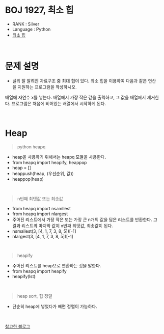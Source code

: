 # BOJ 1927, 최소 힙

- RANK : Silver
- Language : Python
- [최소 힙](https://www.acmicpc.net/problem/1927)

<br/>

# 문제 설명

- 널리 잘 알려진 자료구조 중 최대 힙이 있다. 최소 힙을 이용하여 다음과 같은 연산을 지원하는 프로그램을 작성하시오.

배열에 자연수 x를 넣는다.
배열에서 가장 작은 값을 출력하고, 그 값을 배열에서 제거한다.
프로그램은 처음에 비어있는 배열에서 시작하게 된다.

<br/>

# Heap

> python heapq

- heap을 사용하기 위해서는 heapq 모듈을 사용한다.
- from heapq import heapify, heappop
- heap = []
- heappush(heap, (우선순위, 값))
- heappop(heap)

</br>

> n번째 최댓값 또는 최솟값

- from heapq import nsamllest
- from heapq import nlargest
- 주어진 리스트에서 가장 작은 또는 가장 큰 n개의 값을 담은 리스트를 반환한다. 그 결과 리스트의 마지막 값이 n번째 최댓값, 최솟값이 된다.
- nsmallest(3, [4, 1, 7, 3, 8, 5])[-1]
- nlargest(3, [4, 1, 7, 3, 8, 5])[-1]

</br>

> heapify

- 주어진 리스트를 heap으로 변환하는 것을 말한다.
- from heapq import heapify
- heapify(lst)

</br>

> heap sort, 힙 정렬

- 단순히 heap에 넣었다가 빼면 정렬이 가능하다.

  </br>

[참고한 블로그](https://www.daleseo.com/python-heapq/)
